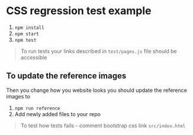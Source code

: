 # CSS regression test example
1. `npm install`
1. `npm start`
1. `npm test`
> To run tests your links described in `test/pages.js` file should be accessible 

## To update the reference images
Then you change how you website looks you should update the reference images to

1. `npm run reference`
1. Add newly added files to your repo

> To test how tests fails - comment bootstrap css link `src/index.html` 

